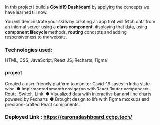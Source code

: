 In this project i build a **Covid19 Dashboard** by applying the concepts we have learned till now. 

You will demonstrate your skills by creating an app that will fetch data from an internal server using a **class component**, displaying that data, using **component lifecycle** methods, **routing** concepts and adding responsiveness to the website.

### Technologies used:
HTML, CSS, JavaScript, React JS, Recharts, Figma


### project 

Created a user-friendly platform to monitor Covid-19 cases in India state-wise.
● Implemented smooth navigation with React Router components Route,
Switch, Link.
● Visualized data with interactive bar and line charts powered by Recharts.
● Brought design to life with Figma mockups and precision-crafted React
components.



### Deployed Link : https://caronadashboard.ccbp.tech/
